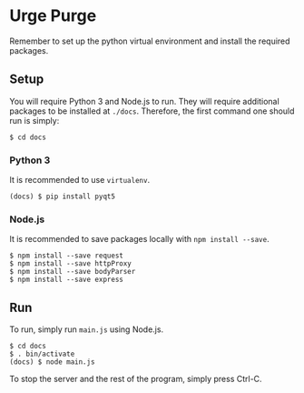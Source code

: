 # Urge Purge

Remember to set up the python virtual environment and install the required packages.

## Setup
You will require Python 3 and Node.js to run.  They will require additional packages to be installed at `./docs`.  Therefore, the first command one should run is simply:

```
$ cd docs
```

### Python 3
It is recommended to use `virtualenv`.
```
(docs) $ pip install pyqt5
```

### Node.js
It is recommended to save packages locally with `npm install --save`.
```
$ npm install --save request
$ npm install --save httpProxy
$ npm install --save bodyParser
$ npm install --save express
```

## Run
To run, simply run `main.js` using Node.js.
```
$ cd docs
$ . bin/activate
(docs) $ node main.js
```
To stop the server and the rest of the program, simply press Ctrl-C.
